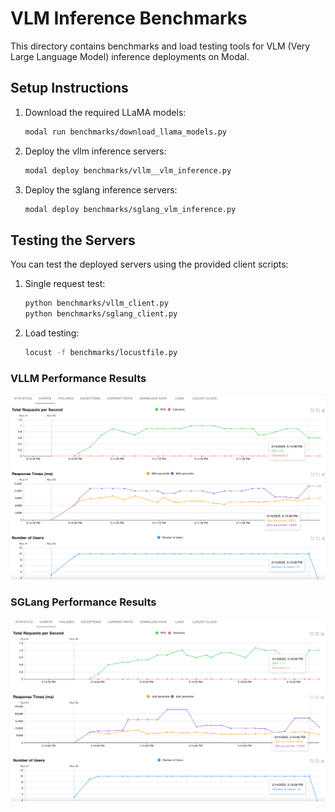 # VLM Inference Benchmarks

This directory contains benchmarks and load testing tools for VLM (Very Large Language Model) inference deployments on Modal.

## Setup Instructions

1. Download the required LLaMA models:
   ```bash
   modal run benchmarks/download_llama_models.py
   ```

2. Deploy the vllm inference servers:
   ```bash
   modal deploy benchmarks/vllm__vlm_inference.py
   ```

3. Deploy the sglang inference servers:
   ```bash
   modal deploy benchmarks/sglang_vlm_inference.py
   ```

## Testing the Servers

You can test the deployed servers using the provided client scripts:

1. Single request test:
   ```bash
   python benchmarks/vllm_client.py
   python benchmarks/sglang_client.py
   ```

2. Load testing:
   ```bash
   locust -f benchmarks/locustfile.py
   ```

### VLLM Performance Results
![vllm result](images/vllm_test_1.png)

### SGLang Performance Results
![sglang result](images/sglang_test_1.png)